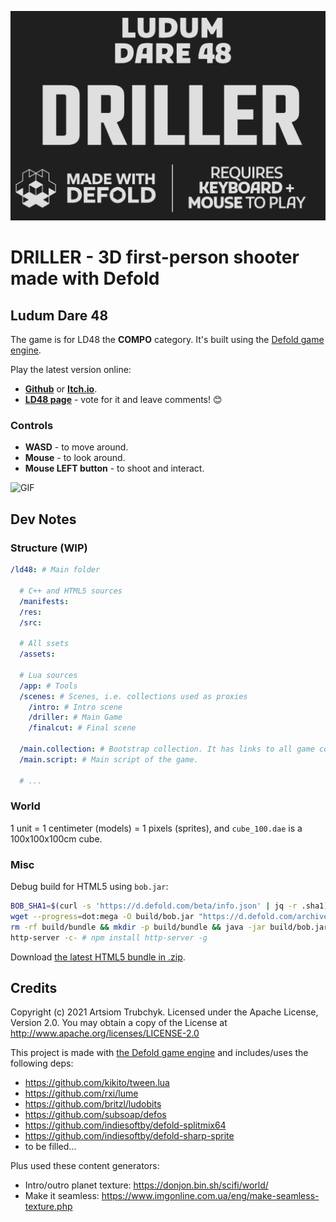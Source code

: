 ![Cover](ld48/res/web/loader_cover.png)

# DRILLER - 3D first-person shooter made with Defold

## Ludum Dare 48

The game is for LD48 the **COMPO** category. It's built using the [Defold game engine](https://defold.com/).

Play the latest version online:
- [**Github**](https://aglitchman.github.io/defold-ld48-game/) or [**Itch.io**](https://glitchman.itch.io/driller).
- [**LD48 page**](https://ldjam.com/events/ludum-dare/48/driller) - vote for it and leave comments! 😊

### Controls

* **WASD** - to move around.
* **Mouse** - to look around.
* **Mouse LEFT button** - to shoot and interact.

![GIF](https://forum.defold.com/uploads/default/original/3X/f/1/f1e54956511d91f454f9f23938e25dff7d985e56.gif)

## Dev Notes

### Structure (WIP)

```yaml
/ld48: # Main folder

  # C++ and HTML5 sources
  /manifests:
  /res:
  /src:

  # All ssets
  /assets:

  # Lua sources
  /app: # Tools
  /scenes: # Scenes, i.e. collections used as proxies
    /intro: # Intro scene
    /driller: # Main Game
    /finalcut: # Final scene

  /main.collection: # Bootstrap collection. It has links to all game collections and content
  /main.script: # Main script of the game.

  # ...
```

### World

1 unit = 1 centimeter (models) = 1 pixels (sprites), and `cube_100.dae` is a 100x100x100cm cube.

### Misc

Debug build for HTML5 using `bob.jar`:
```bash
BOB_SHA1=$(curl -s 'https://d.defold.com/beta/info.json' | jq -r .sha1)
wget --progress=dot:mega -O build/bob.jar "https://d.defold.com/archive/${BOB_SHA1}/bob/bob.jar"
rm -rf build/bundle && mkdir -p build/bundle && java -jar build/bob.jar --email foo@bar.com --auth 12345 --texture-compression true --bundle-output build/bundle/js-web --build-report-html build/bundle/report.html --platform js-web --variant debug --archive distclean resolve build bundle
http-server -c- # npm install http-server -g
```

Download [the latest HTML5 bundle in .zip](https://github.com/aglitchman/defold-ld48-game/archive/refs/heads/gh-pages.zip).

## Credits

Copyright (c) 2021 Artsiom Trubchyk. Licensed under the Apache License, Version 2.0. You may obtain a copy of the License at http://www.apache.org/licenses/LICENSE-2.0

This project is made with [the Defold game engine](https://www.defold.com/) and includes/uses the following deps:
- https://github.com/kikito/tween.lua
- https://github.com/rxi/lume
- https://github.com/britzl/ludobits
- https://github.com/subsoap/defos
- https://github.com/indiesoftby/defold-splitmix64
- https://github.com/indiesoftby/defold-sharp-sprite
- to be filled...

Plus used these content generators:
- Intro/outro planet texture: https://donjon.bin.sh/scifi/world/
- Make it seamless: https://www.imgonline.com.ua/eng/make-seamless-texture.php
